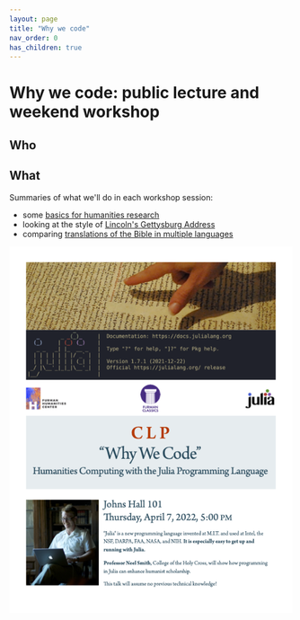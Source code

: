 ```yaml
---
layout: page
title: "Why we code"
nav_order: 0
has_children: true
---
```




# Why we code: public lecture and weekend workshop

## Who

## What

Summaries of what we'll do in each workshop session:

- some [basics for humanities research](./session1/)
- looking at the style of [Lincoln's Gettysburg Address](./session2/)
- comparing [translations of the Bible in multiple languages](./session3/)


![](./Why_code.png)

